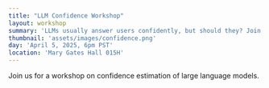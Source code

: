 ```yaml
---
title: "LLM Confidence Workshop"
layout: workshop
summary: 'LLMs usually answer users confidently, but should they? Join us to learn about methods for estimating the confidence of LLMs.'
thumbnail: 'assets/images/confidence.png'
day: 'April 5, 2025, 6pm PST'
location: 'Mary Gates Hall 015H'
---
```

Join us for a workshop on confidence estimation of large language models.